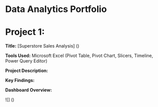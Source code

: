 # Data Analytics Portfolio
# Project 1:

**Title:** [Superstore Sales Analysis] ()

**Tools Used:** Microsoft Excel (Pivot Table, Pivot Chart, Slicers, Timeline, Power Query Editor) 

**Project Description:**

**Key Findings:**

**Dashboard Overview:**

![] () 
